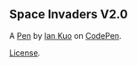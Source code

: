 Space Invaders V2.0
-------------------


A [Pen](http://codepen.io/IanKuo/pen/ZOxvOp) by [Ian Kuo](http://codepen.io/IanKuo) on [CodePen](http://codepen.io/).

[License](http://codepen.io/IanKuo/pen/ZOxvOp/license).
